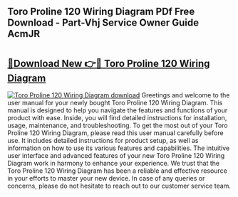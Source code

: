 ## Toro Proline 120 Wiring Diagram PDf Free Download - Part-Vhj Service Owner Guide AcmJR

# <h2><a href="http://dfk0l5.blite.top/?on=Toro+Proline+120+Wiring+Diagram">🔗Download New 👉🔴 Toro Proline 120 Wiring Diagram</a></h2>

[![Toro Proline 120 Wiring Diagram download](https://i.imgur.com/lujVjoI.png)](http://dfk0l5.blite.top/?on=Toro+Proline+120+Wiring+Diagram)
Greetings and welcome to the user manual for your newly bought Toro Proline 120 Wiring Diagram. This manual is designed to help you navigate the features and functions of your product with ease. Inside, you will find detailed instructions for installation, usage, maintenance, and troubleshooting. To get the most out of your Toro Proline 120 Wiring Diagram, please read this user manual carefully before use. It includes detailed instructions for product setup, as well as information on how to use its various features and capabilities. The intuitive user interface and advanced features of your new Toro Proline 120 Wiring Diagram work in harmony to enhance your experience. We trust that the Toro Proline 120 Wiring Diagram has been a reliable and effective resource in your efforts to master your new device. In case of any queries or concerns, please do not hesitate to reach out to our customer service team.
